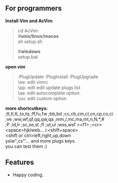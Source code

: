 For programmers
---
**Install Vim and AcVim**  
>cd AcVim  
#**unix/linux/macos**  
sh setup.sh  
>  
>#**windows**  
setup.bat

**open vim**  
> :PlugUpdate :PlugInstall :PlugUpgrade  
\ee: edit vimrc  
\pp: edit edit update plugs list  
\aa: edit autocomplete option.  
\uu: edit custom option

**more shortcutkeys:**  
;tt,tl,tL,to,tq ;ff,fu,fw ;bb,bd ;cc,cb,cm,cl,cn,cp,co,ci  
;ve ;ww,wf,qf,qq,qw,qa ;mm,/,mc,ma,mt,n,N,*,\#  
;P ;ld,lr ;sc,se,st ;fl ;ut,ul ;wss,wsf >\<f1\> ;\<cr\>  
\<space\>hjklweb... i:<shift+space>  
\<shift or ctrl\>left,right,up,down    
ysiw",cs"'... and more plugs keys.  
you can test them :)

## Features
- Happy coding.

